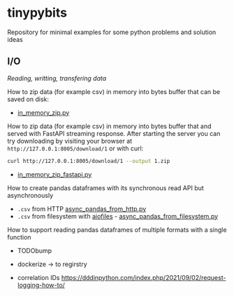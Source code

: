 # tinypybits
Repository for minimal examples for some python problems and solution ideas

## I/O
_Reading, writting, transfering data_

How to zip data (for example csv) in memory into bytes buffer that can be saved on disk:
- [in_memory_zip.py](/io/in_memory_zip.py)

How to zip data (for example csv) in memory into bytes buffer that and served with FastAPI streaming response. After starting the server you can try downloading by visiting your browser at `http://127.0.0.1:8005/download/1` or with curl:
```bash
curl http://127.0.0.1:8005/download/1 --output 1.zip
```

- [in_memory_zip_fastapi.py](/io/in_memory_zip_fastapi.py)

How to create pandas dataframes with its synchronous read API but asynchronously
- `.csv` from HTTP [async_pandas_from_http.py](/io/async_pandas_from_http.py)
- `.csv` from filesystem with [aiofiles](https://github.com/Tinche/aiofiles) -  [async_pandas_from_filesystem.py](/io/async_pandas_from_filesystem.py)

How to support reading pandas dataframes of multiple formats with a single function
- TODObump

- dockerize -> to regirstry
- correlation IDs https://dddinpython.com/index.php/2021/09/02/request-logging-how-to/